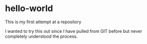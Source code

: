# hello-world
This is my first attempt at a repository

I wanted to try this out since I have pulled from GIT before but never completely understood the process.
